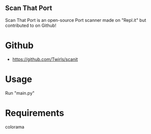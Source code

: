 ## Scan That Port
Scan That Port is an open-source Port scanner made on "Repl.it" but contributed to on Github!

# Github
- https://github.com/Twirls/scanit

# Usage
Run "main.py"

# Requirements
colorama
